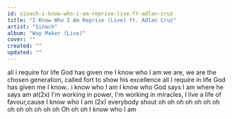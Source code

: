 ```yaml
---
id: sinach-i-know-who-i-am-reprise-live-ft-adlan-cruz
title: "I Know Who I Am Reprise (Live) ft. Adlan Cruz"
artist: "Sinach"
album: "Way Maker (Live)"
cover: ""
created: ""
updated: ""
---
```


all i require for life God has given me
I know who I am
we are,
we are the chosen generation,
called fort to show his excellence
all I require in life God has given me
I know..
i know who I am
I know who God says I am
where he says am at(2x)
I'm working in power,
I'm working in miracles,
I live a life of favour,cause I know who I am (2x)
everybody shout
oh oh oh oh oh
oh oh oh
oh oh oh oh oh
Oh oh oh
I know who I am